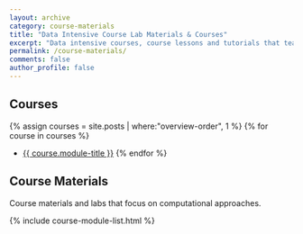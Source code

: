 ```yaml
---
layout: archive
category: course-materials
title: "Data Intensive Course Lab Materials & Courses"
excerpt: "Data intensive courses, course lessons and tutorials that teach scientific programming, reproducible open science workflows and general scientific data skills. "
permalink: /course-materials/
comments: false
author_profile: false
---
```


## Courses

{% assign courses = site.posts | where:"overview-order", 1 %}
{% for course in courses %}
* <a href="{{ site.url }}{{ course.permalink }}">{{ course.module-title }}</a>
{% endfor %}

## Course Materials
Course materials and labs that focus on computational approaches.

{% include course-module-list.html %}
